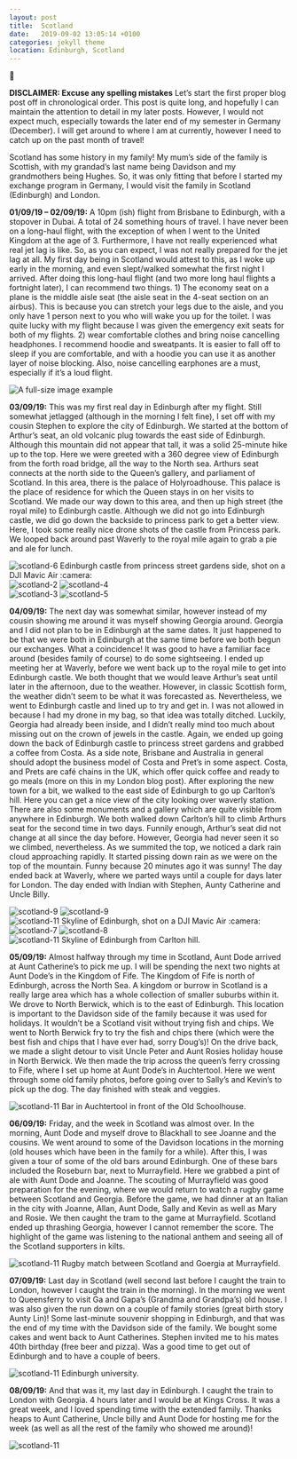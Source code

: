 ```yaml
---
layout: post
title:  Scotland
date:   2019-09-02 13:05:14 +0100
categories: jekyll theme
location: Edinburgh, Scotland
---
```

🏴󠁧󠁢󠁳󠁣󠁴󠁿

**DISCLAIMER: Excuse any spelling mistakes** Let’s start the first proper blog post off in chronological order. This post is quite long, and hopefully I can maintain the attention to detail in my later posts. However, I would not expect much, especially towards the later end of my semester in Germany (December). I will get around to where I am at currently, however I need to catch up on the past month of travel!

Scotland has some history in my family! My mum’s side of the family is Scottish, with my grandad’s last name being Davidson and my grandmothers being Hughes. So, it was only fitting that before I started my exchange program in Germany, I would visit the family in Scotland (Edinburgh) and London.

**01/09/19 – 02/09/19:**
A 10pm (ish) flight from Brisbane to Edinburgh, with a stopover in Dubai. A total of 24 something hours of travel. I have never been on a long-haul flight, with the exception of when I went to the United Kingdom at the age of 3. Furthermore, I have not really experienced what real jet lag is like. So, as you can expect, I was not really prepared for the jet lag at all. My first day being in Scotland would attest to this, as I woke up early in the morning, and even slept/walked somewhat the first night I arrived. After doing this long-haul flight (and two more long haul flights a fortnight later), I can recommend two things. 1) The economy seat on a plane is the middle aisle seat (the aisle seat in the 4-seat section on an airbus). This is because you can stretch your legs due to the aisle, and you only have 1 person next to you who will wake you up for the toilet. I was quite lucky with my flight because I was given the emergency exit seats for both of my flights. 2) wear comfortable clothes and bring noise cancelling headphones. I recommend hoodie and sweatpants. It is easier to fall off to sleep if you are comfortable, and with a hoodie you can use it as another layer of noise blocking. Also, noise cancelling earphones are a must, especially if it’s a loud flight.

<div class="post-image">
    <!-- <img src="img/Hello World/IMG_7025.jpg" style="height:482px;" alt="A full-size image example" /> -->
    <img src="/photos/02-09-19-Scotland/1.jpg" alt="A full-size image example" />
</div>

**03/09/19:**
This was my first real day in Edinburgh after my flight. Still somewhat jetlagged (although in the morning I felt fine), I set off with my cousin Stephen to explore the city of Edinburgh. We started at the bottom of Arthur’s seat, an old volcanic plug towards the east side of Edinburgh. Although this mountain did not appear that tall, it was a solid 25-minute hike up to the top. Here we were greeted with a 360 degree view of Edinburgh from the forth road bridge, all the way to the North sea. Arthurs seat connects at the north side to the Queen’s gallery, and parliament of Scotland. In this area, there is the palace of Holyroadhouse. This palace is the place of residence for which the Queen stays in on her visits to Scotland.  We made our way down to this area, and then up high street (the royal mile) to Edinburgh castle. Although we did not go into Edinburgh castle, we did go down the backside to princess park to get a better view. Here, I took some really nice drone shots of the castle from Princess park. We looped back around past Waverly to the royal mile again to grab a pie and ale for lunch.


<div class="post-image post-image-caption">
    <img src="/photos/02-09-19-Scotland/6.png" alt="scotland-6"/>
    Edinburgh castle from princess street gardens side, shot on a DJI Mavic Air :camera:
</div>

<div class="post-image post-image--split">
    <img src="/photos/02-09-19-Scotland/2.jpg" alt="scotland-2"/>
    <img src="/photos/02-09-19-Scotland/4.jpg" alt="scotland-4"/>
</div>

<div class="post-image post-image--split">
    <img src="/photos/02-09-19-Scotland/3.jpg" alt="scotland-3"/>
    <img src="/photos/02-09-19-Scotland/5.jpg" alt="scotland-5"/>
</div>


**04/09/19:**
The next day was somewhat similar, however instead of my cousin showing me around it was myself showing Georgia around. Georgia and I did not plan to be in Edinburgh at the same dates. It just happened to be that we were both in Edinburgh at the same time before we both begun our exchanges. What a coincidence! It was good to have a familiar face around (besides family of course) to do some sightseeing. I ended up meeting her at Waverly, before we went back up to the royal mile to get into Edinburgh castle. We both thought that we would leave Arthur’s seat until later in the afternoon, due to the weather. However, in classic Scottish form, the weather didn’t seem to be what it was forecasted as. Nevertheless, we went to Edinburgh castle and lined up to try and get in. I was not allowed in because I had my drone in my bag, so that idea was totally ditched. Luckily, Georgia had already been inside, and I didn’t really mind too much about missing out on the crown of jewels in the castle. Again, we ended up going down the back of Edinburgh castle to princess street gardens and grabbed a coffee from Costa. As a side note, Brisbane and Australia in general should adopt the business model of Costa and Pret’s in some aspect. Costa, and Prets are café chains in the UK, which offer quick coffee and ready to go meals (more on this in my London blog post). After exploring the new town for a bit, we walked to the east side of Edinburgh to go up Carlton’s hill. Here you can get a nice view of the city looking over waverly station. There are also some monuments and a gallery which are quite visible from anywhere in Edinburgh. We both walked down Carlton’s hill to climb Arthurs seat for the second time in two days. Funnily enough, Arthur’s seat did not change at all since the day before. However, Georgia had never seen it so we climbed, nevertheless. As we summited the top, we noticed a dark rain cloud approaching rapidly. It started pissing down rain as we were on the top of the mountain. Funny because 20 minutes ago it was sunny! The day ended back at Waverly, where we parted ways until a couple for days later for London. The day ended with Indian with Stephen, Aunty Catherine and Uncle Billy.

<div class="post-image post-image--split">
    <img src="/photos/02-09-19-Scotland/9.jpg" alt="scotland-9"/>
    <img src="/photos/02-09-19-Scotland/10.jpg" alt="scotland-9"/>
</div>

<div class="post-image post-image-caption">
    <img src="/photos/02-09-19-Scotland/11.jpg" alt="scotland-11"/>
    Skyline of Edinburgh, shot on a DJI Mavic Air :camera:
</div>

<div class="post-image post-image--split">
    <img src="/photos/02-09-19-Scotland/7.jpg" alt="scotland-7"/>
    <img src="/photos/02-09-19-Scotland/8.jpg" alt="scotland-8"/>
</div>

<div class="post-image post-image-caption">
    <img src="/photos/02-09-19-Scotland/12.jpg" alt="scotland-11"/>
    Skyline of Edinburgh from Carlton hill.
</div>

**05/09/19:**
Almost halfway through my time in Scotland, Aunt Dode arrived at Aunt Catherine’s to pick me up. I will be spending the next two nights at Aunt Dode’s in the Kingdom of Fife. The Kingdom of Fife is north of Edinburgh, across the North Sea. A kingdom or burrow in Scotland is a really large area which has a whole collection of smaller suburbs within it. We drove to North Berwick, which is to the east of Edinburgh. This location is important to the Davidson side of the family because it was used for holidays. It wouldn’t be a Scotland visit without trying fish and chips. We went to North Berwick fry to try the fish and chips there (which were the best fish and chips that I have ever had, sorry Doug’s)! On the drive back, we made a slight detour to visit Uncle Peter and Aunt Rosies holiday house in North Berwick. We then made the trip across the queen’s ferry crossing to Fife, where I set up home at Aunt Dode’s in Auchtertool. Here we went through some old family photos, before going over to Sally’s and Kevin’s to pick up the dog. The day finished with steak and veggies.

<div class="post-image post-image-caption">
    <img src="/photos/02-09-19-Scotland/13.jpg" alt="scotland-11"/>
    Bar in Auchtertool in front of the Old Schoolhouse. 
</div>



**06/09/19:**
Friday, and the week in Scotland was almost over. In the morning, Aunt Dode and myself drove to Blackhall to see Joanne and the cousins. We went around to some of the Davidson locations in the morning (old houses which have been in the family for a while). After this, I was given a tour of some of the old bars around Edinburgh. One of these bars included the Roseburn bar, next to Murrayfield. Here we grabbed a pint of ale with Aunt Dode and Joanne. The scouting of Murrayfield was good preparation for the evening, where we would return to watch a rugby game between Scotland and Georgia. Before the game, we had dinner at an Italian in the city with Joanne, Allan, Aunt Dode, Sally and Kevin as well as Mary and Rosie. We then caught the tram to the game at Murrayfield. Scotland ended up thrashing Georgia, however I cannot remember the score. The highlight of the game was listening to the national anthem and seeing all of the Scotland supporters in kilts. 


<div class="post-image post-image-caption">
    <img src="/photos/02-09-19-Scotland/14.jpg" alt="scotland-11"/>
    Rugby match between Scotland and Goergia at Murrayfield.
</div>


**07/09/19:**
Last day in Scotland (well second last before I caught the train to London, however I caught the train in the morning). In the morning we went to Queensferry to visit Ga and Gapa’s (Grandma and Grandpa’s) old house. I was also given the run down on a couple of family stories (great birth story Aunty Lin)! Some last-minute souvenir shopping in Edinburgh, and that was the end of my time with the Davidson side of the family. We bought some cakes and went back to Aunt Catherines. Stephen invited me to his mates 40th birthday (free beer and pizza). Was a good time to get out of Edinburgh and to have a couple of beers.

<div class="post-image post-image-caption">
    <img src="/photos/02-09-19-Scotland/15.jpg" alt="scotland-11"/>
    Edinburgh university.
</div>


**08/09/19:**
And that was it, my last day in Edinburgh. I caught the train to London with Georgia. 4 hours later and I would be at Kings Cross. It was a great week, and I loved spending time with the extended family. Thanks heaps to Aunt Catherine, Uncle billy and Aunt Dode for hosting me for the week (as well as all the rest of the family who showed me around)!  

<div class="post-image">
    <img src="/photos/02-09-19-Scotland/16.jpg" alt="scotland-11"/>
</div>
